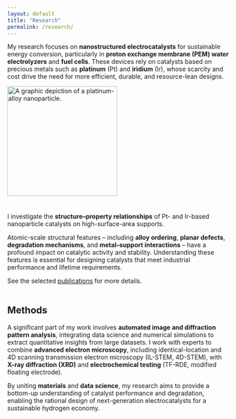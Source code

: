 ```yaml
---
layout: default
title: "Research"
permalink: /research/
---
```


My research focuses on **nanostructured electrocatalysts** for sustainable energy conversion, particularly in **proton exchange membrane (PEM) water electrolyzers** and **fuel cells**. These devices rely on catalysts based on precious metals such as **platinum** (Pt) and **iridium** (Ir), whose scarcity and cost drive the need for more efficient, durable, and resource-lean designs.

<div style="display: flex; flex-wrap: wrap; gap: 1.5rem; align-items: center; margin-bottom: 2rem;">
  <!-- Left column (slightly wider) -->
  <div style="flex: 1; min-width: 280px;">
    <img src="/assets/img/nanoparticle-square.png" alt="A graphic depiction of a platinum-alloy nanoparticle."
         style="width: 100%; max-width: 250px; aspect-ratio: 1 / 1; object-fit: cover;">
  </div>
  
  <!-- Right column -->
  <div style="flex: 1.3; min-width: 280px;">
    <p>I investigate the <b>structure–property relationships</b> of Pt- and Ir-based nanoparticle catalysts on high-surface-area supports.</p>
    <p>Atomic-scale structural features – including <b>alloy ordering</b>, <b>planar defects</b>, <b>degradation mechanisms</b>, and <b>metal–support interactions</b> – have a profound impact on catalytic activity and stability. Understanding these features is essential for designing catalysts that meet industrial performance and lifetime requirements.</p>
    <p>See the selected <a href="/publications/">publications</a> for more details.</p>
  </div>

</div>



## Methods

A significant part of my work involves **automated image and diffraction pattern analysis**, integrating data science and numerical simulations to extract quantitative insights from large datasets.
I work with experts to combine **advanced electron microscopy**, including identical-location and 4D scanning transmission electron microscopy (IL-STEM, 4D-STEM), with **X-ray diffraction (XRD)** and **electrochemical testing** (TF-RDE, modified floating electrode).

By uniting **materials** and **data science**, my research aims to provide a bottom-up understanding of catalyst performance and degradation, enabling the rational design of next-generation electrocatalysts for a sustainable hydrogen economy.
